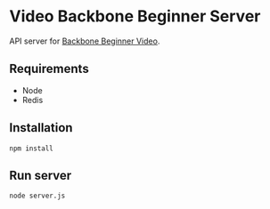 # Video Backbone Beginner Server

API server for [Backbone Beginner Video](https://github.com/thomasdavis/backbonetutorials/tree/gh-pages/videos/beginner).

## Requirements

* Node
* Redis

## Installation

    npm install

## Run server

    node server.js
